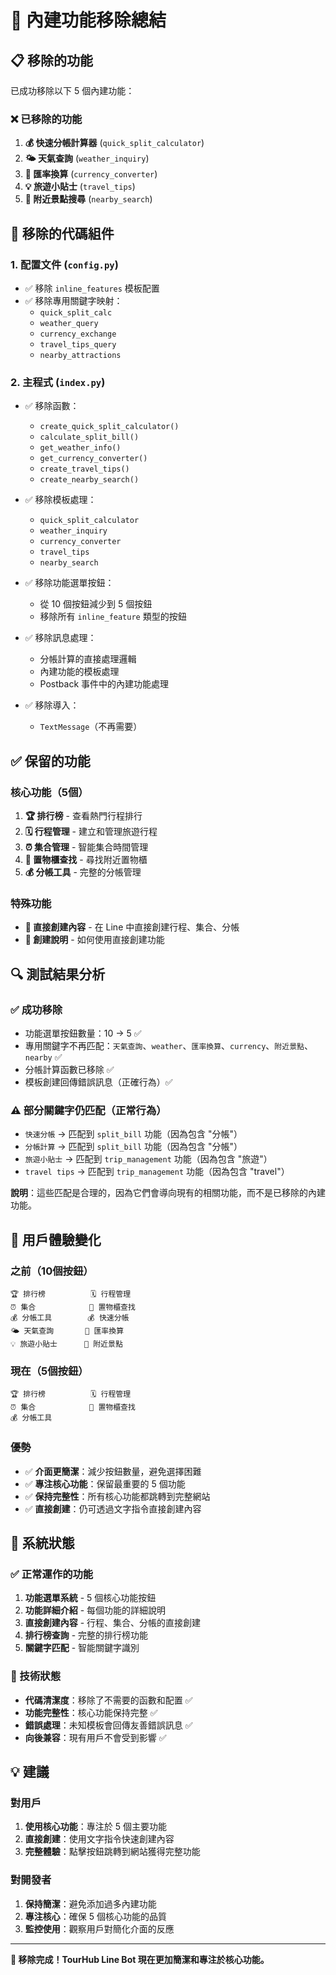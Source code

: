 # 🧹 內建功能移除總結

## 📋 移除的功能

已成功移除以下 5 個內建功能：

### ❌ 已移除的功能
1. **💰 快速分帳計算器** (`quick_split_calculator`)
2. **🌤️ 天氣查詢** (`weather_inquiry`)
3. **💱 匯率換算** (`currency_converter`)
4. **💡 旅遊小貼士** (`travel_tips`)
5. **📍 附近景點搜尋** (`nearby_search`)

## 🔧 移除的代碼組件

### 1. 配置文件 (`config.py`)
- ✅ 移除 `inline_features` 模板配置
- ✅ 移除專用關鍵字映射：
  - `quick_split_calc`
  - `weather_query`
  - `currency_exchange`
  - `travel_tips_query`
  - `nearby_attractions`

### 2. 主程式 (`index.py`)
- ✅ 移除函數：
  - `create_quick_split_calculator()`
  - `calculate_split_bill()`
  - `get_weather_info()`
  - `get_currency_converter()`
  - `create_travel_tips()`
  - `create_nearby_search()`

- ✅ 移除模板處理：
  - `quick_split_calculator`
  - `weather_inquiry`
  - `currency_converter`
  - `travel_tips`
  - `nearby_search`

- ✅ 移除功能選單按鈕：
  - 從 10 個按鈕減少到 5 個按鈕
  - 移除所有 `inline_feature` 類型的按鈕

- ✅ 移除訊息處理：
  - 分帳計算的直接處理邏輯
  - 內建功能的模板處理
  - Postback 事件中的內建功能處理

- ✅ 移除導入：
  - `TextMessage`（不再需要）

## ✅ 保留的功能

### 核心功能（5個）
1. **🏆 排行榜** - 查看熱門行程排行
2. **🗓️ 行程管理** - 建立和管理旅遊行程
3. **⏰ 集合管理** - 智能集合時間管理
4. **🛅 置物櫃查找** - 尋找附近置物櫃
5. **💰 分帳工具** - 完整的分帳管理

### 特殊功能
- **🚀 直接創建內容** - 在 Line 中直接創建行程、集合、分帳
- **📖 創建說明** - 如何使用直接創建功能

## 🔍 測試結果分析

### ✅ 成功移除
- 功能選單按鈕數量：10 → 5 ✅
- 專用關鍵字不再匹配：`天氣查詢`、`weather`、`匯率換算`、`currency`、`附近景點`、`nearby` ✅
- 分帳計算函數已移除 ✅
- 模板創建回傳錯誤訊息（正確行為）✅

### ⚠️ 部分關鍵字仍匹配（正常行為）
- `快速分帳` → 匹配到 `split_bill` 功能（因為包含 "分帳"）
- `分帳計算` → 匹配到 `split_bill` 功能（因為包含 "分帳"）
- `旅遊小貼士` → 匹配到 `trip_management` 功能（因為包含 "旅遊"）
- `travel tips` → 匹配到 `trip_management` 功能（因為包含 "travel"）

**說明**：這些匹配是合理的，因為它們會導向現有的相關功能，而不是已移除的內建功能。

## 📱 用戶體驗變化

### 之前（10個按鈕）
```
🏆 排行榜          🗓️ 行程管理
⏰ 集合            🛅 置物櫃查找  
💰 分帳工具        💰 快速分帳
🌤️ 天氣查詢       💱 匯率換算
💡 旅遊小貼士      📍 附近景點
```

### 現在（5個按鈕）
```
🏆 排行榜          🗓️ 行程管理
⏰ 集合            🛅 置物櫃查找
💰 分帳工具
```

### 優勢
- ✅ **介面更簡潔**：減少按鈕數量，避免選擇困難
- ✅ **專注核心功能**：保留最重要的 5 個功能
- ✅ **保持完整性**：所有核心功能都跳轉到完整網站
- ✅ **直接創建**：仍可透過文字指令直接創建內容

## 🚀 系統狀態

### ✅ 正常運作的功能
1. **功能選單系統** - 5 個核心功能按鈕
2. **功能詳細介紹** - 每個功能的詳細說明
3. **直接創建內容** - 行程、集合、分帳的直接創建
4. **排行榜查詢** - 完整的排行榜功能
5. **關鍵字匹配** - 智能關鍵字識別

### 🔧 技術狀態
- **代碼清潔度**：移除了不需要的函數和配置 ✅
- **功能完整性**：核心功能保持完整 ✅
- **錯誤處理**：未知模板會回傳友善錯誤訊息 ✅
- **向後兼容**：現有用戶不會受到影響 ✅

## 💡 建議

### 對用戶
1. **使用核心功能**：專注於 5 個主要功能
2. **直接創建**：使用文字指令快速創建內容
3. **完整體驗**：點擊按鈕跳轉到網站獲得完整功能

### 對開發者
1. **保持簡潔**：避免添加過多內建功能
2. **專注核心**：確保 5 個核心功能的品質
3. **監控使用**：觀察用戶對簡化介面的反應

---

**🎉 移除完成！TourHub Line Bot 現在更加簡潔和專注於核心功能。**
